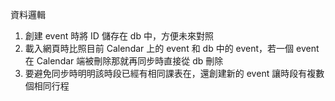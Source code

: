 資料邏輯

1. 創建 event 時將 ID 儲存在 db 中，方便未來對照
2. 載入網頁時比照目前 Calendar 上的 event 和 db 中的 event，若一個 event 在 Calendar 端被刪除那就再同步時直接從 db 刪除
3. 要避免同步時明明該時段已經有相同課表在，還創建新的 event 讓時段有複數個相同行程
